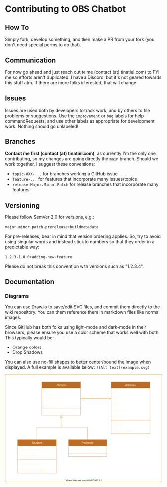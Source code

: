 # Contributing to OBS Chatbot
## How To
Simply fork, develop something, and then make a PR from your fork (you don't need special perms to do that).
## Communication
For now go ahead and just reach out to me (contact (at) tinatiel.com) to FYI me so efforts aren't duplicated.
I have a Discord, but it's not geared towards this stuff atm. If there are more folks interested, that will change.

## Issues
Issues are used both by developers to track work, and by others to file problems or suggestions.
Use the `improvement` or `bug` labels for help commandRequests, and use other labels as appropriate for 
development work. Nothing should go unlabeled!

## Branches
**Contact me first (contact (at) tinatiel.com)**, as currently I'm the only one contributing, so my changes are going 
directly the `main` branch. Should we work together, I suggest these conventions:
 - `topic-#XX-...` for branches working a GitHub issue
 - `feature-...` for features that incorporate many issues/topics
 - `release-Major.Minor.Patch` for release branches that incorporate many features
   
## Versioning
Please follow SemVer 2.0 for versions, e.g.:

`major.minor.patch-prerelease+buildmetadata`

For pre-releases, bear in mind that version ordering applies. So, try to avoid using singular words
and instead stick to numbers so that they order in a predictable way:

`1.2.3-1.0.0+adding-new-feature`

Please do not break this convention with versions such as "1.2.3.4".

## Documentation
### Diagrams
You can use Draw.io to save/edit SVG files, and commit them directly to the wiki
repository. You can them reference them in markdown files like normal images.

Since GitHub has both folks using light-mode and dark-mode in their browsers, please
ensure you use a color scheme that works well with both. This typically would be:
 - Orange colors
 - Drop Shadows

You can also use no-fill shapes to better center/bound the image when displayed.
A full example is available below:
`![Alt text](example.svg)`

![Alt text](example.svg)